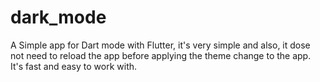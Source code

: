 # dark_mode

A Simple app for Dart mode with Flutter, it's very simple and also,
it dose not need to reload the app before applying the theme change to the app.
It's fast and easy to work with.
